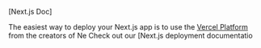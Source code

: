 

[Next.js Doc] 
  
The easiest way to deploy your Next.js app is to use the [Vercel Platform](https/vereomnuiumltltap&tmentprd) from the creators of Ne
Check out our [Next.js deployment documentatio
